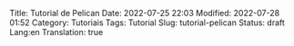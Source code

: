 Title: Tutorial de Pelican
Date: 2022-07-25 22:03
Modified: 2022-07-28 01:52
Category: Tutoriais
Tags: Tutorial 
Slug: tutorial-pelican
Status: draft
Lang:en
Translation: true